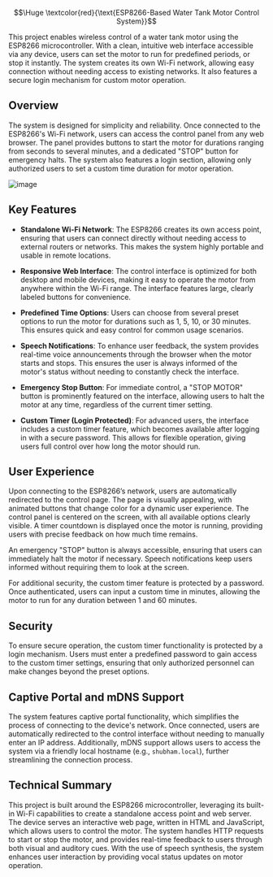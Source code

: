 
$$\Huge \textcolor{red}{\text{ESP8266-Based Water Tank Motor Control System}}$$




This project enables wireless control of a water tank motor using the ESP8266 microcontroller. With a clean, intuitive web interface accessible via any device, users can set the motor to run for predefined periods, or stop it instantly. The system creates its own Wi-Fi network, allowing easy connection without needing access to existing networks. It also features a secure login mechanism for custom motor operation.

## Overview

The system is designed for simplicity and reliability. Once connected to the ESP8266's Wi-Fi network, users can access the control panel from any web browser. The panel provides buttons to start the motor for durations ranging from seconds to several minutes, and a dedicated "STOP" button for emergency halts. The system also features a login section, allowing only authorized users to set a custom time duration for motor operation.


![image](https://github.com/user-attachments/assets/6eb3edfc-a2b7-4c22-98a0-3a678d2ab089)

## Key Features

- **Standalone Wi-Fi Network**: The ESP8266 creates its own access point, ensuring that users can connect directly without needing access to external routers or networks. This makes the system highly portable and usable in remote locations.
  
- **Responsive Web Interface**: The control interface is optimized for both desktop and mobile devices, making it easy to operate the motor from anywhere within the Wi-Fi range. The interface features large, clearly labeled buttons for convenience.

- **Predefined Time Options**: Users can choose from several preset options to run the motor for durations such as 1, 5, 10, or 30 minutes. This ensures quick and easy control for common usage scenarios.

- **Speech Notifications**: To enhance user feedback, the system provides real-time voice announcements through the browser when the motor starts and stops. This ensures the user is always informed of the motor's status without needing to constantly check the interface.

- **Emergency Stop Button**: For immediate control, a "STOP MOTOR" button is prominently featured on the interface, allowing users to halt the motor at any time, regardless of the current timer setting.

- **Custom Timer (Login Protected)**: For advanced users, the interface includes a custom timer feature, which becomes available after logging in with a secure password. This allows for flexible operation, giving users full control over how long the motor should run.

## User Experience

Upon connecting to the ESP8266’s network, users are automatically redirected to the control page. The page is visually appealing, with animated buttons that change color for a dynamic user experience. The control panel is centered on the screen, with all available options clearly visible. A timer countdown is displayed once the motor is running, providing users with precise feedback on how much time remains.

An emergency "STOP" button is always accessible, ensuring that users can immediately halt the motor if necessary. Speech notifications keep users informed without requiring them to look at the screen.

For additional security, the custom timer feature is protected by a password. Once authenticated, users can input a custom time in minutes, allowing the motor to run for any duration between 1 and 60 minutes.

## Security

To ensure secure operation, the custom timer functionality is protected by a login mechanism. Users must enter a predefined password to gain access to the custom timer settings, ensuring that only authorized personnel can make changes beyond the preset options.

## Captive Portal and mDNS Support

The system features captive portal functionality, which simplifies the process of connecting to the device's network. Once connected, users are automatically redirected to the control interface without needing to manually enter an IP address. Additionally, mDNS support allows users to access the system via a friendly local hostname (e.g., `shubham.local`), further streamlining the connection process.

## Technical Summary

This project is built around the ESP8266 microcontroller, leveraging its built-in Wi-Fi capabilities to create a standalone access point and web server. The device serves an interactive web page, written in HTML and JavaScript, which allows users to control the motor. The system handles HTTP requests to start or stop the motor, and provides real-time feedback to users through both visual and auditory cues. With the use of speech synthesis, the system enhances user interaction by providing vocal status updates on motor operation.
